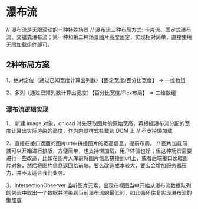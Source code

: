 # 瀑布流
// 瀑布流是无限滚动的一种特殊场景
// 瀑布流三种布局方式: 卡片流、固定式瀑布流、交错式瀑布流；第一种和第二种场景图片高度固定，实现相对简单，直接使用无限加载组件即可。
<!-- 卡片流以一个下拉列表的形式呈现 -->
<!-- 固定式瀑布流图片区域大小高度保持不变。统一的高度会使整个界面看起来比较整齐，视觉上不乱。 -->
<!-- 交错式瀑布流视觉表现为宽度相等、高度不定的元素组成参差不齐的多栏布局 -->

## 2种布局方案

1、绝对定位（通过已知宽度计算出列数）【固定宽度/百分比宽度】 => 一维数组
<!-- https://zhuanlan.zhihu.com/p/55575862 -->
<!-- https://juejin.cn/post/7026253551361851405
https://github.com/parrot-design/parrot-ve-waterfall -->
<!-- https://github.com/MopTym/vue-waterfall 
http://app.moptym.com/vue-waterfall/demo/vertical-line.html-->

2、多列（通过已知列数计算出宽度）【百分比宽度/Flex布局】 => 二维数组
<!-- https://mp.weixin.qq.com/s/bzkj65WMoixRSdlBLJgOZg -->
<!-- https://zhuanlan.zhihu.com/p/498417458 -->

### 瀑布流逻辑实现

1、 新建 image 对象，onload 时先获取图片的原始宽高，再根据瀑布流分配的宽度计算出实际渲染的高度，作为内联样式挂载到 DOM 上
// 不支持懒加载

2、直接在接口返回的图片url中拼接图片的宽高信息，提前布局。
// 图片加载前就可以开始进行排版，方便简单，也支持懒加载，用户体验也好；但这种场景需要进行一些改造，比如在图片入库前将图片信息拼接到url上，或者后端接口读取图片对象，然后将图片信息返回给前端。要么改造成本较大，要么会增加服务器压力，并不太适合我们业务。

3、IntersectionObserver 监听图片元素，出现在视图当中开始从瀑布流数据队列的列头中取出一个数据并渲染到当前瀑布流的最低列，如此循环往复实现瀑布流的懒加载
